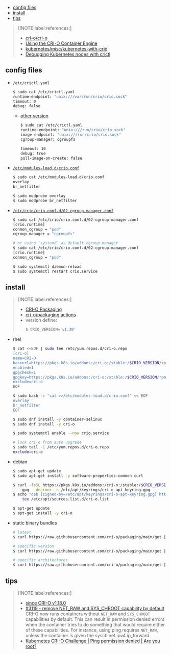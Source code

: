 <!-- START doctoc generated TOC please keep comment here to allow auto update -->
<!-- DON'T EDIT THIS SECTION, INSTEAD RE-RUN doctoc TO UPDATE -->

- [config files](#config-files)
- [install](#install)
- [tips](#tips)

<!-- END doctoc generated TOC please keep comment here to allow auto update -->

> [!NOTE|label:references:]
> - [cri-o/cri-o](https://github.com/cri-o/cri-o)
> - [Using the CRI-O Container Engine](https://docs.openshift.com/container-platform/3.11/crio/crio_runtime.html)
> - [kubernetes/misc/kubernetes-with-crio](https://github.com/justmeandopensource/kubernetes/tree/master/misc/kubernetes-with-crio)
> - [Debugging Kubernetes nodes with crictl](https://kubernetes.io/docs/tasks/debug/debug-cluster/crictl/)

## config files

- `/etc/crictl.yaml`
  ```bash
  $ sudo cat /etc/crictl.yaml
  runtime-endpoint: "unix:///var/run/crio/crio.sock"
  timeout: 0
  debug: false
  ```

  - [other version](https://github.com/cri-o/cri-o/issues/3791#issuecomment-826867283)
    ```bash
    $ sudo cat /etc/crictl.yaml
    runtime-endpoint: "unix:///run/crio/crio.sock"
    image-endpoint: "unix:///run/crio/crio.sock"
    cgroup-manager: cgroupfs

    timeout: 10
    debug: true
    pull-image-on-create: false
    ```

- [`/etc/modules-load.d/crio.conf`](https://github.com/justmeandopensource/kubernetes/tree/master/misc/kubernetes-with-crio)
  ```bash
  $ sudo cat /etc/modules-load.d/crio.conf
  overlay
  br_netfilter

  $ sudo modprobe overlay
  $ sudo modprobe br_netfilter
  ```

- [`/etc/crio/crio.conf.d/02-cgroup-manager.conf`](https://github.com/justmeandopensource/kubernetes/tree/master/misc/kubernetes-with-crio)
  ```bash
  $ sudo cat /etc/crio/crio.conf.d/02-cgroup-manager.conf
  [crio.runtime]
  conmon_cgroup = "pod"
  cgroup_manager = "cgroupfs"

  # or using `systemd` as default cgroup manager
  $ sudo cat /etc/crio/crio.conf.d/02-cgroup-manager.conf
  [crio.runtime]
  conmon_cgroup = "pod"

  $ sudo systemctl daemon-reload
  $ sudo systemctl restart crio.service
  ```

## install

> [!NOTE|label:references:]
> - [CRI-O Packaging](https://github.com/cri-o/packaging/blob/main/README.md)
> - [cri-o/packaging actions](https://github.com/cri-o/packaging/actions)
> - version define:
>   ```bash
>   $ CRIO_VERSION='v1.30'
>   ```

- rhel
  ```bash
  $ cat <<EOF | sudo tee /etc/yum.repos.d/cri-o.repo
  [cri-o]
  name=CRI-O
  baseurl=https://pkgs.k8s.io/addons:/cri-o:/stable:/$CRIO_VERSION/rpm/
  enabled=1
  gpgcheck=1
  gpgkey=https://pkgs.k8s.io/addons:/cri-o:/stable:/$CRIO_VERSION/rpm/repodata/repomd.xml.key
  exclude=cri-o
  EOF

  $ sudo bash -c "cat >>/etc/modules-load.d/crio.conf" << EOF
  overlay
  br_netfilter
  EOF

  $ sudo dnf install -y container-selinux
  $ sudo dnf install -y cri-o

  $ sudo systemctl enable --now crio.service

  # lock cri-o from auto upgrade
  $ sudo tail -1 /etc/yum.repos.d/cri-o.repo
  exclude=cri-o
  ```

- debian
  ```bash
  $ sudo apt-get update
  $ sudo apt-get install -y software-properties-common curl

  $ curl -fsSL https://pkgs.k8s.io/addons:/cri-o:/stable:/$CRIO_VERSION/deb/Release.key |
      gpg --dearmor -o /etc/apt/keyrings/cri-o-apt-keyring.gpg
  $ echo "deb [signed-by=/etc/apt/keyrings/cri-o-apt-keyring.gpg] https://pkgs.k8s.io/addons:/cri-o:/stable:/$CRIO_VERSION/deb/ /" |
      tee /etc/apt/sources.list.d/cri-o.list

  $ apt-get update
  $ apt-get install -y cri-o
  ```

- static binary bundles
  ```bash
  # latest
  $ curl https://raw.githubusercontent.com/cri-o/packaging/main/get | bash

  # specific version
  $ curl https://raw.githubusercontent.com/cri-o/packaging/main/get | bash -s -- -t v1.30.0

  # specific architectures
  $ curl https://raw.githubusercontent.com/cri-o/packaging/main/get | bash -s -- -a arm64
  ```

## tips

> [!NOTE|label:references:]
> - [since CRI-O v1.18.0](https://github.com/cri-o/cri-o/releases/tag/v1.18.0)
> - [#3119 - remove NET_RAW and SYS_CHROOT capability by default](https://github.com/cri-o/cri-o/pull/3119)
>   CRI-O now runs containers without `NET_RAW` and `SYS_CHROOT` capabilities by default.
>   This can result in permission denied errors when the container tries to do something that would require either of these capabilities. For instance, using ping requires `NET_RAW`, unless the container is given the sysctl net.ipv4.ip_forward.
> - [Kubernetes CRI-O Challenge | Ping permission denied | Are you root?](https://www.youtube.com/watch?v=ZKJ9oFwjosM)
